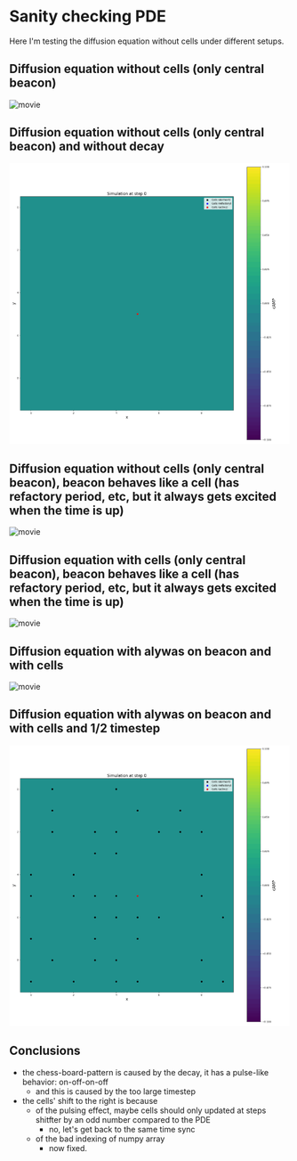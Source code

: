 # Sanity checking PDE

Here I'm testing the diffusion equation without cells under different setups.

## Diffusion equation without cells (only central beacon)

![movie](movie_diffusion_test.gif)


## Diffusion equation without cells (only central beacon) and without decay

![movie](movie_diffusion_test_no_decay.gif)

## Diffusion equation without cells (only central beacon), beacon behaves like a cell (has refactory period, etc, but it always gets excited when the time is up)

![movie](movie_diffusion_test_periodic_beacon.gif)

##  Diffusion equation with cells (only central beacon), beacon behaves like a cell (has refactory period, etc, but it always gets excited when the time is up)

![movie](movie_diffusion_test_periodic_beacon_with_cells.gif)

## Diffusion equation with alywas on beacon and with cells

![movie](movie_diffusion_test_always_beacon_with_cells.gif)

## Diffusion equation with alywas on beacon and with cells and 1/2 timestep

![movie](movie_diffusion_test_always_beacon_with_cells_lower_timestep.gif)



## Conclusions

- the chess-board-pattern is caused by the decay, it has a pulse-like behavior: on-off-on-off
    - and this is caused by the too large timestep
- the cells' shift to the right is because
    - of the pulsing effect, maybe cells should only updated at steps shitfter by an odd
    number compared to the PDE
        - no, let's get back to the same time sync
    - of the bad indexing of numpy array
        - now fixed.
